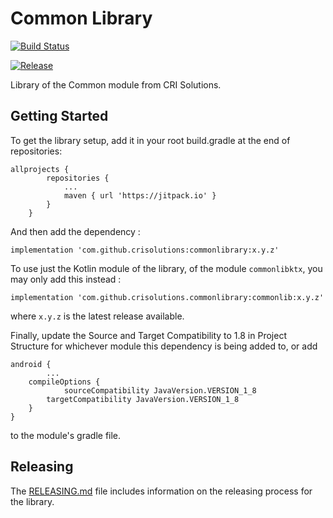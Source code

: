 # Common Library
[![Build Status](https://travis-ci.org/crisolutions/commonlibrary.svg?branch=master)](https://travis-ci.org/crisolutions/commonlibrary)

[![Release](https://jitpack.io/v/User/Repo.svg)](https://jitpack.io/#crisolutions/commonlibrary)

Library of the Common module from CRI Solutions.

## Getting Started

To get the library setup, add it in your root build.gradle at the end of repositories:

```
allprojects {
		repositories {
			...
			maven { url 'https://jitpack.io' }
		}
	}
```

And then add the dependency :

```
implementation 'com.github.crisolutions:commonlibrary:x.y.z'
```

To use just the Kotlin module of the library, of the module `commonlibktx`, you may only add this instead :

```
implementation 'com.github.crisolutions.commonlibrary:commonlib:x.y.z'
```


where `x.y.z` is the latest release available.

Finally, update the Source and Target Compatibility to 1.8 in Project Structure for whichever module this dependency is being added to, or add

```
android {
        ...
	compileOptions {
       	    sourceCompatibility JavaVersion.VERSION_1_8
	    targetCompatibility JavaVersion.VERSION_1_8
	}
}
```

to the module's gradle file.

## Releasing
The [RELEASING.md](./RELEASING.md) file includes information on the releasing process for the library.
